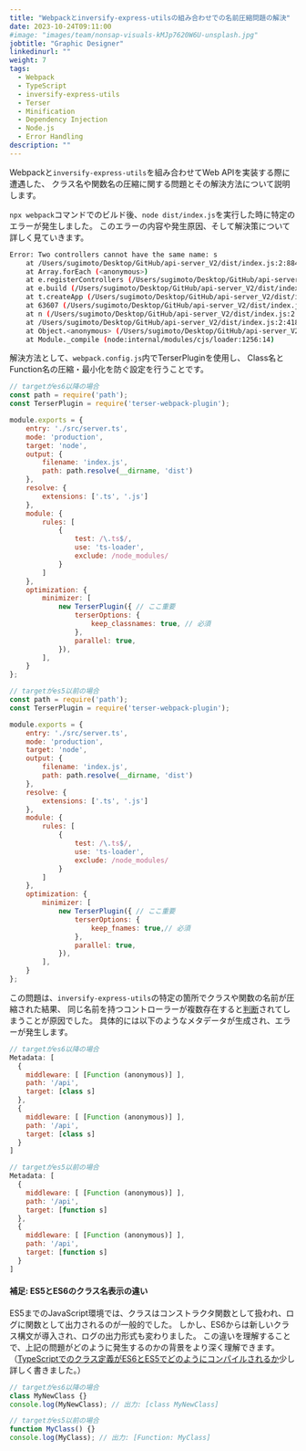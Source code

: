 ```yaml
---
title: "Webpackとinversify-express-utilsの組み合わせでの名前圧縮問題の解決"
date: 2023-10-24T09:11:00
#image: "images/team/nonsap-visuals-kMJp7620W6U-unsplash.jpg"
jobtitle: "Graphic Designer"
linkedinurl: ""
weight: 7
tags:
  - Webpack
  - TypeScript
  - inversify-express-utils
  - Terser
  - Minification
  - Dependency Injection
  - Node.js
  - Error Handling
description: ""
---
```


Webpackと`inversify-express-utils`を組み合わせてWeb APIを実装する際に遭遇した、
クラス名や関数名の圧縮に関する問題とその解決方法について説明します。

`npx webpack`コマンドでのビルド後、`node dist/index.js`を実行した時に特定のエラーが発生しました。
このエラーの内容や発生原因、そして解決策について詳しく見ていきます。

```bash
Error: Two controllers cannot have the same name: s
    at /Users/sugimoto/Desktop/GitHub/api-server_V2/dist/index.js:2:884127
    at Array.forEach (<anonymous>)
    at e.registerControllers (/Users/sugimoto/Desktop/GitHub/api-server_V2/dist/index.js:2:884042)
    at e.build (/Users/sugimoto/Desktop/GitHub/api-server_V2/dist/index.js:2:883828)
    at t.createApp (/Users/sugimoto/Desktop/GitHub/api-server_V2/dist/index.js:2:2048727)
    at 63607 (/Users/sugimoto/Desktop/GitHub/api-server_V2/dist/index.js:2:2104226)
    at n (/Users/sugimoto/Desktop/GitHub/api-server_V2/dist/index.js:2:4180918)
    at /Users/sugimoto/Desktop/GitHub/api-server_V2/dist/index.js:2:4181422
    at Object.<anonymous> (/Users/sugimoto/Desktop/GitHub/api-server_V2/dist/index.js:2:4181449)
    at Module._compile (node:internal/modules/cjs/loader:1256:14)
```

解決方法として、`webpack.config.js`内でTerserPluginを使用し、
Class名とFunction名の圧縮・最小化を防ぐ設定を行うことです。

```javascript
// targetがes6以降の場合
const path = require('path');
const TerserPlugin = require('terser-webpack-plugin');

module.exports = {
    entry: './src/server.ts',
    mode: 'production',
    target: 'node',
    output: {
        filename: 'index.js',
        path: path.resolve(__dirname, 'dist')
    },
    resolve: {
        extensions: ['.ts', '.js']
    },
    module: {
        rules: [
            {
                test: /\.ts$/,
                use: 'ts-loader',
                exclude: /node_modules/
            }
        ]
    },
    optimization: {
        minimizer: [
            new TerserPlugin({ // ここ重要
                terserOptions: {
                    keep_classnames: true, // 必須
                },
                parallel: true,
            }),
        ],
    }
};
```

```javascript
// targetがes5以前の場合
const path = require('path');
const TerserPlugin = require('terser-webpack-plugin');

module.exports = {
    entry: './src/server.ts',
    mode: 'production',
    target: 'node',
    output: {
        filename: 'index.js',
        path: path.resolve(__dirname, 'dist')
    },
    resolve: {
        extensions: ['.ts', '.js']
    },
    module: {
        rules: [
            {
                test: /\.ts$/,
                use: 'ts-loader',
                exclude: /node_modules/
            }
        ]
    },
    optimization: {
        minimizer: [
            new TerserPlugin({ // ここ重要
                terserOptions: {
                    keep_fnames: true,// 必須
                },
                parallel: true,
            }),
        ],
    }
};
```

この問題は、`inversify-express-utils`の特定の箇所でクラスや関数の名前が圧縮された結果、
同じ名前を持つコントローラーが複数存在すると[判断](https://github.com/inversify/inversify-express-utils/blob/3368cd285e9db1e5918ae7fa90af9280de07e2ba/src/server.ts#L132)されてしまうことが原因でした。
具体的には以下のようなメタデータが生成され、エラーが発生します。

```javascript
// targetがes6以降の場合
Metadata: [
  {
    middleware: [ [Function (anonymous)] ],
    path: '/api',
    target: [class s]
  },
  {
    middleware: [ [Function (anonymous)] ],
    path: '/api',
    target: [class s]
  }
]
```

```javascript
// targetがes5以前の場合
Metadata: [
  {
    middleware: [ [Function (anonymous)] ],
    path: '/api',
    target: [function s]
  },
  {
    middleware: [ [Function (anonymous)] ],
    path: '/api',
    target: [function s]
  }
]
```

#### 補足: ES5とES6のクラス名表示の違い

ES5までのJavaScript環境では、クラスはコンストラクタ関数として扱われ、ログに関数として出力されるのが一般的でした。
しかし、ES6からは新しいクラス構文が導入され、ログの出力形式も変わりました。
この違いを理解することで、上記の問題がどのように発生するのかの背景をより深く理解できます。
（[TypeScriptでのクラス定義がES6とES5でどのようにコンパイルされるか](/learning/typescript-class-compilation-es6-vs-es5)少し詳しく書きました。）

```javascript
// targetがes6以降の場合
class MyNewClass {}
console.log(MyNewClass); // 出力: [class MyNewClass]
```

```javascript
// targetがes5以前の場合
function MyClass() {}
console.log(MyClass); // 出力: [Function: MyClass]
```
